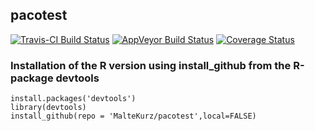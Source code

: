 ## pacotest
[![Travis-CI Build Status](https://travis-ci.org/MalteKurz/pacotest.svg?branch=master)](https://travis-ci.org/MalteKurz/pacotest) [![AppVeyor Build Status](https://ci.appveyor.com/api/projects/status/github/MalteKurz/pacotest?branch=master&svg=true)](https://ci.appveyor.com/project/MalteKurz/pacotest) [![Coverage Status](https://img.shields.io/codecov/c/github/MalteKurz/pacotest/master.svg)](https://codecov.io/github/MalteKurz/pacotest?branch=master)

### Installation of the R version using install_github from the R-package devtools
```
install.packages('devtools')
library(devtools)
install_github(repo = 'MalteKurz/pacotest',local=FALSE)
```
